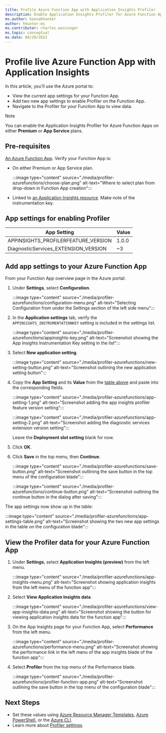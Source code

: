 ```yaml
---
title: Profile Azure Function App with Application Insights Profiler
description: Enable Application Insights Profiler for Azure Function App.
ms.author: hannahhunter
author: hhunter-ms
ms.contributor: charles.weininger
ms.topic: conceptual
ms.date: 04/29/2022
---
```


# Profile live Azure Function App with Application Insights

In this article, you'll use the Azure portal to:
- View the current app settings for your Function App. 
- Add two new app settings to enable Profiler on the Function App. 
- Navigate to the Profiler for your Function App to view data.

> [!NOTE]
> You can enable the Application Insights Profiler for Azure Function Apps on either **Premium** or **App Service** plans. 

## Pre-requisites

[An Azure Function App](./azure-functions/functions-create-function-app-portal.md). Verify your Function App is:
- On either Premium or App Service plan.
      
  :::image type="content" source="./media/profiler-azurefunctions/choose-plan.png" alt-text="Where to select plan from drop-down in Function App creation":::

- Linked to [an Application Insights resource](./create-new-resource.md). Make note of the instrumentation key.

## App settings for enabling Profiler

|App Setting    | Value    |
|---------------|----------|
|APPINSIGHTS_PROFILERFEATURE_VERSION | 1.0.0 |
|DiagnosticServices_EXTENSION_VERSION | ~3 |

## Add app settings to your Azure Function App

From your Function App overview page in the Azure portal:

1. Under **Settings**, select **Configuration**.

   :::image type="content" source="./media/profiler-azurefunctions/configuration-menu.png" alt-text="Selecting Configuration from under the Settings section of the left side menu":::

1. In the **Application settings** tab, verify the `APPINSIGHTS_INSTRUMENTATIONKEY` setting is included in the settings list.

   :::image type="content" source="./media/profiler-azurefunctions/appinsights-key.png" alt-text="Screenshot showing the App Insights Instrumentation Key setting in the list":::

1. Select **New application setting**.

   :::image type="content" source="./media/profiler-azurefunctions/new-setting-button.png" alt-text="Screenshot outlining the new application setting button":::

1. Copy the **App Setting** and its **Value** from the [table above](#app-settings-for-enabling-profiler) and paste into the corresponding fields.

   :::image type="content" source="./media/profiler-azurefunctions/app-setting-1.png" alt-text="Screenshot adding the app insights profiler feature version setting":::

   :::image type="content" source="./media/profiler-azurefunctions/app-setting-2.png" alt-text="Screenshot adding the diagnostic services extension version setting":::

   Leave the **Deployment slot setting** blank for now.

1. Click **OK**.

1. Click **Save** in the top menu, then **Continue**.

   :::image type="content" source="./media/profiler-azurefunctions/save-button.png" alt-text="Screenshot outlining the save button in the top menu of the configuration blade":::

   :::image type="content" source="./media/profiler-azurefunctions/continue-button.png" alt-text="Screenshot outlining the continue button in the dialog after saving":::

The app settings now show up in the table:

   :::image type="content" source="./media/profiler-azurefunctions/app-settings-table.png" alt-text="Screenshot showing the two new app settings in the table on the configuration blade":::


## View the Profiler data for your Azure Function App

1. Under **Settings**, select **Application Insights (preview)** from the left menu.

   :::image type="content" source="./media/profiler-azurefunctions/app-insights-menu.png" alt-text="Screenshot showing application insights from the left menu of the function app":::

1. Select **View Application Insights data**.

   :::image type="content" source="./media/profiler-azurefunctions/view-app-insights-data.png" alt-text="Screenshot showing the button for viewing application insights data for the function app":::

1. On the App Insights page for your Function App, select **Performance** from the left menu.

   :::image type="content" source="./media/profiler-azurefunctions/performance-menu.png" alt-text="Screenshot showing the performance link in the left menu of the app insights blade of the function app":::

1. Select **Profiler** from the top menu of the Performance blade.

   :::image type="content" source="./media/profiler-azurefunctions/profiler-function-app.png" alt-text="Screenshot outlining the save button in the top menu of the configuration blade":::


## Next Steps

- Set these values using [Azure Resource Manager Templates](./azure-web-apps-net-core.md#app-service-application-settings-with-azure-resource-manager), [Azure PowerShell](/powershell/module/az.websites/set-azwebapp), or the [Azure CLI](/cli/azure/webapp/config/appsettings).
- Learn more about [Profiler settings](profiler-settings.md).
